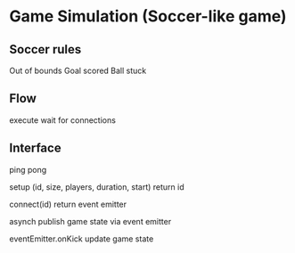 # Game Simulation (Soccer-like game)

## Soccer rules

Out of bounds
Goal scored
Ball stuck


## Flow

execute
  wait for connections


## Interface

ping
  pong

setup (id, size, players, duration, start)
  return id

connect(id)
  return event emitter

asynch
  publish game state via event emitter

eventEmitter.onKick
  update game state
